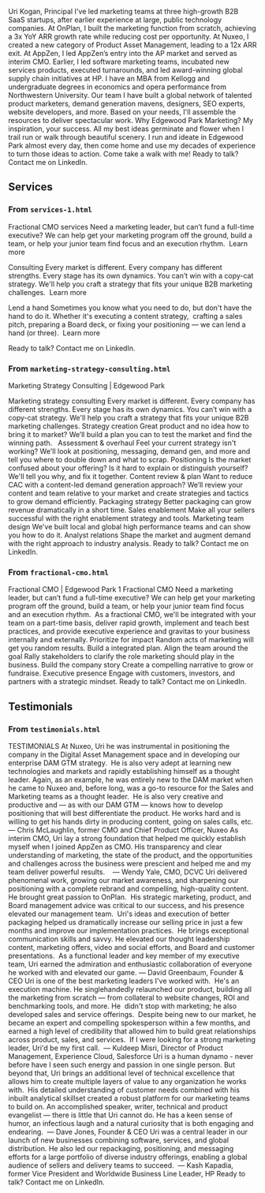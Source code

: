 
Uri Kogan, Principal
I've led marketing teams at three high-growth B2B SaaS startups, after earlier experience at large, public technology companies.
At OnPlan, I built the marketing function from scratch, achieving a 3x YoY ARR growth rate while reducing cost per opportunity.
At Nuxeo, I created a new category of Product Asset Management, leading to a 12x ARR exit.
At AppZen, I led AppZen’s entry into the AP market and served as interim CMO.
Earlier, I led software marketing teams, incubated new services products, executed turnarounds, and led award-winning global supply chain initiatives at HP.
I have an MBA from Kellogg and undergraduate degrees in economics and opera performance from Northwestern University.
Our team
I have built a global network of talented product marketers, demand generation mavens, designers, SEO experts, website developers, and more. Based on your needs, I'll assemble the resources to deliver spectacular work.
Why Edgewood Park Marketing?
My inspiration, your success.
All my best ideas germinate and flower when I trail run or walk through beautiful scenery.
​I run and ideate in Edgewood Park almost every day, then come home and use my decades of experience to turn those ideas to action.
​Come take a walk with me!
Ready to talk?
Contact me on LinkedIn. 


## Services

### From `services-1.html`

Fractional CMO services
Need a marketing leader, but can’t fund a full-time executive? We can help get your marketing program off the ground, build a team, or help your junior team find focus and an execution rhythm.
​
Learn more
>
Consulting
Every market is different. Every company has different strengths. Every stage has its own dynamics. You can’t win with a copy-cat strategy. We'll help you craft a strategy that fits your unique B2B marketing challenges.
​
Learn more
>
Lend a hand
Sometimes you know what you need to do, but don't have the hand to do it. Whether it's executing a content strategy,  crafting a sales pitch, preparing a Board deck, or fixing your positioning — we can lend a hand (or three).
​
Learn more
>
Ready to talk?
Contact me on LinkedIn.


### From `marketing-strategy-consulting.html`
Marketing Strategy Consulting | Edgewood Park

Marketing strategy consulting
Every market is different. Every company has different strengths. Every stage has its own dynamics. You can’t win with a copy-cat strategy. We'll help you craft a strategy that fits your unique B2B marketing challenges.
Strategy creation
Great product and no idea how to bring it to market? We’ll build a plan you can to test the market and find the winning path.
​
​
Assessment & overhaul
Feel your current strategy isn't working? We'll look at positioning, messaging, demand gen, and more and tell you where to double down and what to scrap.
Positioning
Is the market confused about your offering? Is it hard to explain or distinguish yourself? We'll tell you why, and fix it together.
Content review & plan
Want to reduce CAC with a content-led demand generation approach? We’ll review your content and team relative to your market and create strategies and tactics to grow demand efficiently.
Packaging strategy
Better packaging can grow revenue dramatically in a short time.
Sales enablement
Make all your sellers successful with the right enablement strategy and tools.
Marketing team design
We've built local and global high performance teams and can show you how to do it.
Analyst relations
Shape the market and augment demand with the right approach to industry analysis.
Ready to talk?
Contact me on LinkedIn.


### From `fractional-cmo.html`
Fractional CMO | Edgewood Park
1
Fractional CMO
Need a marketing leader, but can’t fund a full-time executive? We can help get your marketing program off the ground, build a team, or help your junior team find focus and an execution rhythm.
​
As a fractional CMO, we'll be integrated with your team on a part-time basis, deliver rapid growth, implement and teach best practices, and provide executive experience and gravitas to your business internally and externally.
Prioritize for impact
Random acts of marketing will get you random results. Build a integrated plan.
Align the team around the goal
Rally stakeholders to clarify the role marketing should play in the business.
Build the company story
Create a compelling narrative to grow or fundraise.
Executive presence
Engage with customers, investors, and partners with a strategic mindset.
Ready to talk?
Contact me on LinkedIn.


## Testimonials

### From `testimonials.html`

TESTIMONIALS
At Nuxeo, Uri he was instrumental in positioning the company in the Digital Asset Management space and in developing our enterprise DAM GTM strategy.
​
He is also very adept at learning new technologies and markets and rapidly establishing himself as a thought leader. Again, as an example, he was entirely new to the DAM market when he came to Nuxeo and, before long, was a go-to resource for the Sales and Marketing teams as a thought leader.
​
He is also very creative and productive and — as with our DAM GTM — knows how to develop positioning that will best differentiate the product. He works hard and is willing to get his hands dirty in producing content, going on sales calls, etc.
​
— Chris McLaughlin, former CMO and Chief Product Officer, Nuxeo
As interim CMO, Uri lay a strong foundation that helped me quickly establish myself when I joined AppZen as CMO. His transparency and clear understanding of marketing, the state of the product, and the opportunities and challenges across the business were prescient and helped me and my team deliver powerful results.
​
​
​
— Wendy Yale, CMO, DCVC
Uri delivered phenomenal work, growing our market awareness, and sharpening our positioning with a complete rebrand and compelling, high-quality content. He brought great passion to OnPlan.
​
His strategic marketing, product, and Board management advice was critical to our success, and his presence elevated our management team.
​
Uri's ideas and execution of better packaging helped us dramatically increase our selling price in just a few months and improve our implementation practices.
​
He brings exceptional communication skills and savvy. He elevated our thought leadership content, marketing offers, video and social efforts, and Board and customer presentations.
​
As a functional leader and key member of my executive team, Uri earned the admiration and enthusiastic collaboration of everyone he worked with and elevated our game.
— David Greenbaum, Founder & CEO
Uri is one of the best marketing leaders I've worked with.
​
He's an execution machine. He singlehandedly relaunched our product, building all the marketing from scratch — from collateral to website changes, ROI and benchmarking tools, and more. He  didn't stop with marketing; he also developed sales and service offerings.
​
Despite being new to our market, he became an expert and compelling spokesperson within a few months, and earned a high level of credibility that allowed him to build great relationships across product, sales, and services.
​
If I were looking for a strong marketing leader, Uri'd be my first call.
​
— Kuldeep Misri, Director of Product Management, Experience Cloud, Salesforce
Uri is a human dynamo - never before have I seen such energy and passion in one single person. But beyond that, Uri brings an additional level of technical excellence that allows him to create multiple layers of value to any organization he works with.
​
His detailed understanding of customer needs combined with his inbuilt analytical skillset created a robust platform for our marketing teams to build on. An accomplished speaker, writer, technical and product evangelist — there is little that Uri cannot do.
He has a keen sense of humor, an infectious laugh and a natural curiosity that is both engaging and endearing.
​
— Dave Jones, Founder & CEO
Uri was a central leader in our launch of new businesses combining software, services, and global distribution.
He also led our repackaging, positioning, and messaging efforts for a large portfolio of diverse industry offerings, enabling a global audience of sellers and delivery teams to succeed.
​
— Kash Kapadia, former Vice President and Worldwide Business Line Leader, HP
Ready to talk?
Contact me on LinkedIn.


